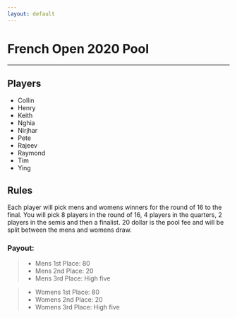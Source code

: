 ```yaml
---
layout: default
---
```


# French Open 2020 Pool

---

## Players

- Collin
- Henry
- Keith
- Nghia
- Nirjhar
- Pete
- Rajeev
- Raymond
- Tim
- Ying

## Rules

Each player will pick mens and womens winners for the round of 16 to the final. You will pick 8 players in the round of 16, 4 players in the quarters, 2 players in the semis and then a finalist. 20 dollar is the pool fee and will be split between the mens and womens draw.

### Payout:

> - Mens 1st Place: 80 
> - Mens 2nd Place: 20
> - Mens 3rd Place: High five

> - Womens 1st Place: 80
> - Womens 2nd Place: 20
> - Womens 3rd Place: High five
